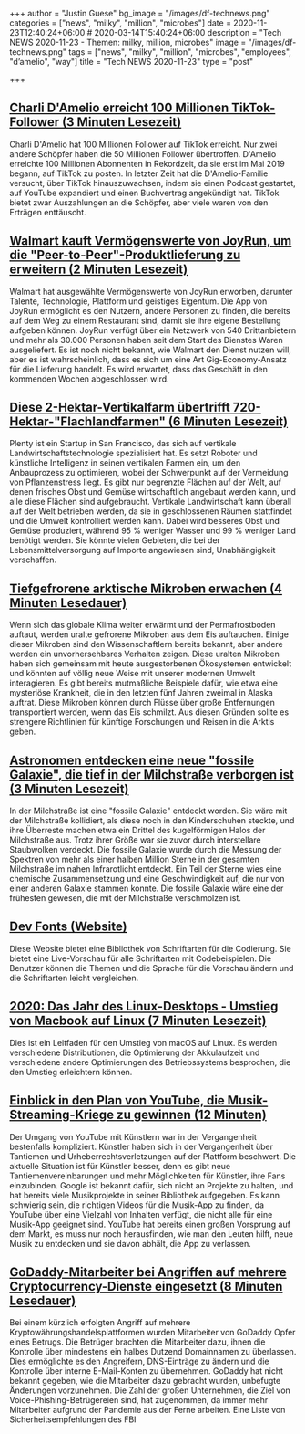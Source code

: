 +++
author = "Justin Guese"
bg_image = "/images/df-technews.png"
categories = ["news", "milky", "million", "microbes"]
date = 2020-11-23T12:40:24+06:00 # 2020-03-14T15:40:24+06:00
description = "Tech NEWS 2020-11-23 - Themen: milky, million, microbes"
image = "/images/df-technews.png"
tags = ["news", "milky", "million", "microbes", "employees", "d’amelio", "way"]
title = "Tech NEWS 2020-11-23"
type = "post"

+++

## [Charli D'Amelio erreicht 100 Millionen TikTok-Follower (3 Minuten Lesezeit)](https://www.theverge.com/2020/11/22/21571189/charli-damelio-100-million-tiktok-followers/1/01000175f4ca52f5-f737b3db-5e77-41ec-9dec-7fc93b6e4940-000000/9dN3_f1DZmjG6GKwn3x2DSGebytYzK3QkXQOxYui3tw=168)

 Charli D'Amelio hat 100 Millionen Follower auf TikTok erreicht. Nur zwei andere Schöpfer haben die 50 Millionen Follower übertroffen. D'Amelio erreichte 100 Millionen Abonnenten in Rekordzeit, da sie erst im Mai 2019 begann, auf TikTok zu posten. In letzter Zeit hat die D'Amelio-Familie versucht, über TikTok hinauszuwachsen, indem sie einen Podcast gestartet, auf YouTube expandiert und einen Buchvertrag angekündigt hat. TikTok bietet zwar Auszahlungen an die Schöpfer, aber viele waren von den Erträgen enttäuscht.

## [Walmart kauft Vermögenswerte von JoyRun, um die "Peer-to-Peer"-Produktlieferung zu erweitern (2 Minuten Lesezeit)](https://techcrunch.com/2020/11/20/walmart-is-buying-joyrun-assets-to-add-peer-to-peer-product-delivery//1/01000175f4ca52f5-f737b3db-5e77-41ec-9dec-7fc93b6e4940-000000/v2q7DU0yMncUIzUEc5w0oN0Y2r_CwFdT_R9zZ3vijXA=168)

 Walmart hat ausgewählte Vermögenswerte von JoyRun erworben, darunter Talente, Technologie, Plattform und geistiges Eigentum. Die App von JoyRun ermöglicht es den Nutzern, andere Personen zu finden, die bereits auf dem Weg zu einem Restaurant sind, damit sie ihre eigene Bestellung aufgeben können. JoyRun verfügt über ein Netzwerk von 540 Drittanbietern und mehr als 30.000 Personen haben seit dem Start des Dienstes Waren ausgeliefert. Es ist noch nicht bekannt, wie Walmart den Dienst nutzen will, aber es ist wahrscheinlich, dass es sich um eine Art Gig-Economy-Ansatz für die Lieferung handelt. Es wird erwartet, dass das Geschäft in den kommenden Wochen abgeschlossen wird.

## [Diese 2-Hektar-Vertikalfarm übertrifft 720-Hektar-"Flachlandfarmen" (6 Minuten Lesezeit)](https://www.forbes.com/sites/johnkoetsier/2020/11/20/this-2-acre-vertical-farm-out-produces-750-acre-flat-farms/?sh=642af4977a57/1/01000175f4ca52f5-f737b3db-5e77-41ec-9dec-7fc93b6e4940-000000/7Jon-w0UrTpn_RgBF4IYs85QmqJeJhSc2g2LLDKQSOs=168)

 Plenty ist ein Startup in San Francisco, das sich auf vertikale Landwirtschaftstechnologie spezialisiert hat. Es setzt Roboter und künstliche Intelligenz in seinen vertikalen Farmen ein, um den Anbauprozess zu optimieren, wobei der Schwerpunkt auf der Vermeidung von Pflanzenstress liegt. Es gibt nur begrenzte Flächen auf der Welt, auf denen frisches Obst und Gemüse wirtschaftlich angebaut werden kann, und alle diese Flächen sind aufgebraucht. Vertikale Landwirtschaft kann überall auf der Welt betrieben werden, da sie in geschlossenen Räumen stattfindet und die Umwelt kontrolliert werden kann. Dabei wird besseres Obst und Gemüse produziert, während 95 % weniger Wasser und 99 % weniger Land benötigt werden. Sie könnte vielen Gebieten, die bei der Lebensmittelversorgung auf Importe angewiesen sind, Unabhängigkeit verschaffen.

## [Tiefgefrorene arktische Mikroben erwachen (4 Minuten Lesedauer)](https://www.scientificamerican.com/article/deep-frozen-arctic-microbes-are-waking-up//1/01000175f4ca52f5-f737b3db-5e77-41ec-9dec-7fc93b6e4940-000000/auXoQeYQSgVt0p1XYzmSNcUpHiYhWUuMjs0Z3wQFZGY=168)

 Wenn sich das globale Klima weiter erwärmt und der Permafrostboden auftaut, werden uralte gefrorene Mikroben aus dem Eis auftauchen. Einige dieser Mikroben sind den Wissenschaftlern bereits bekannt, aber andere werden ein unvorhersehbares Verhalten zeigen. Diese uralten Mikroben haben sich gemeinsam mit heute ausgestorbenen Ökosystemen entwickelt und könnten auf völlig neue Weise mit unserer modernen Umwelt interagieren. Es gibt bereits mutmaßliche Beispiele dafür, wie etwa eine mysteriöse Krankheit, die in den letzten fünf Jahren zweimal in Alaska auftrat. Diese Mikroben können durch Flüsse über große Entfernungen transportiert werden, wenn das Eis schmilzt. Aus diesen Gründen sollte es strengere Richtlinien für künftige Forschungen und Reisen in die Arktis geben.

## [Astronomen entdecken eine neue "fossile Galaxie", die tief in der Milchstraße verborgen ist (3 Minuten Lesezeit)](https://phys.org/news/2020-11-astronomers-fossil-galaxy-deep-milky.html/1/01000175f4ca52f5-f737b3db-5e77-41ec-9dec-7fc93b6e4940-000000/XhRpLmOc3b6rWGUpkfUJSwww8yxN4sYL6FeB1YP-1B8=168)

 In der Milchstraße ist eine "fossile Galaxie" entdeckt worden. Sie wäre mit der Milchstraße kollidiert, als diese noch in den Kinderschuhen steckte, und ihre Überreste machen etwa ein Drittel des kugelförmigen Halos der Milchstraße aus. Trotz ihrer Größe war sie zuvor durch interstellare Staubwolken verdeckt. Die fossile Galaxie wurde durch die Messung der Spektren von mehr als einer halben Million Sterne in der gesamten Milchstraße im nahen Infrarotlicht entdeckt. Ein Teil der Sterne wies eine chemische Zusammensetzung und eine Geschwindigkeit auf, die nur von einer anderen Galaxie stammen konnte. Die fossile Galaxie wäre eine der frühesten gewesen, die mit der Milchstraße verschmolzen ist.

## [Dev Fonts (Website)](https://devfonts.gafi.dev//1/01000175f4ca52f5-f737b3db-5e77-41ec-9dec-7fc93b6e4940-000000/8-kKlQ9Q_SNKuV9UExbKIopm1ruCt147nxe79rXAMME=168)

 Diese Website bietet eine Bibliothek von Schriftarten für die Codierung. Sie bietet eine Live-Vorschau für alle Schriftarten mit Codebeispielen. Die Benutzer können die Themen und die Sprache für die Vorschau ändern und die Schriftarten leicht vergleichen.

## [2020: Das Jahr des Linux-Desktops - Umstieg von Macbook auf Linux (7 Minuten Lesezeit)](https://monadical.com/posts/moving-to-linux-desktop.html/1/01000175f4ca52f5-f737b3db-5e77-41ec-9dec-7fc93b6e4940-000000/EzOBckKmWnofThR0Y3YZNcxaoG-2xw-v_CrFipQRsM4=168)

 Dies ist ein Leitfaden für den Umstieg von macOS auf Linux. Es werden verschiedene Distributionen, die Optimierung der Akkulaufzeit und verschiedene andere Optimierungen des Betriebssystems besprochen, die den Umstieg erleichtern können.

## [Einblick in den Plan von YouTube, die Musik-Streaming-Kriege zu gewinnen (12 Minuten)](https://www.protocol.com/youtube-music/1/01000175f4ca52f5-f737b3db-5e77-41ec-9dec-7fc93b6e4940-000000/-keBPxGyszUFBvsF9SKDNy-Q3o6dqAlb3STeg7xwX5c=168)

 Der Umgang von YouTube mit Künstlern war in der Vergangenheit bestenfalls kompliziert. Künstler haben sich in der Vergangenheit über Tantiemen und Urheberrechtsverletzungen auf der Plattform beschwert. Die aktuelle Situation ist für Künstler besser, denn es gibt neue Tantiemenvereinbarungen und mehr Möglichkeiten für Künstler, ihre Fans einzubinden. Google ist bekannt dafür, sich nicht an Projekte zu halten, und hat bereits viele Musikprojekte in seiner Bibliothek aufgegeben. Es kann schwierig sein, die richtigen Videos für die Musik-App zu finden, da YouTube über eine Vielzahl von Inhalten verfügt, die nicht alle für eine Musik-App geeignet sind. YouTube hat bereits einen großen Vorsprung auf dem Markt, es muss nur noch herausfinden, wie man den Leuten hilft, neue Musik zu entdecken und sie davon abhält, die App zu verlassen.

## [GoDaddy-Mitarbeiter bei Angriffen auf mehrere Cryptocurrency-Dienste eingesetzt (8 Minuten Lesedauer)](https://krebsonsecurity.com/2020/11/godaddy-employees-used-in-attacks-on-multiple-cryptocurrency-services//1/01000175f4ca52f5-f737b3db-5e77-41ec-9dec-7fc93b6e4940-000000/vfOXwtUtb0eCZ7zNMZ7E8W_ah9Y82LoyMC8HzCdKjzI=168)

 Bei einem kürzlich erfolgten Angriff auf mehrere Kryptowährungshandelsplattformen wurden Mitarbeiter von GoDaddy Opfer eines Betrugs. Die Betrüger brachten die Mitarbeiter dazu, ihnen die Kontrolle über mindestens ein halbes Dutzend Domainnamen zu überlassen. Dies ermöglichte es den Angreifern, DNS-Einträge zu ändern und die Kontrolle über interne E-Mail-Konten zu übernehmen. GoDaddy hat nicht bekannt gegeben, wie die Mitarbeiter dazu gebracht wurden, unbefugte Änderungen vorzunehmen. Die Zahl der großen Unternehmen, die Ziel von Voice-Phishing-Betrügereien sind, hat zugenommen, da immer mehr Mitarbeiter aufgrund der Pandemie aus der Ferne arbeiten. Eine Liste von Sicherheitsempfehlungen des FBI

